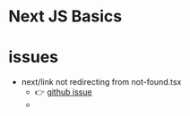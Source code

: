 # Next JS Basics

# issues

- next/link not redirecting from not-found.tsx
  - 👉 [github issue](https://github.com/vercel/next.js/issues/49277)
  - []()
